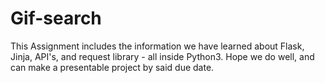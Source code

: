 # Gif-search
This Assignment includes the information we have learned about Flask, Jinja, API's, and request library - all inside Python3. Hope we do well, and can make a presentable project by said due date.
